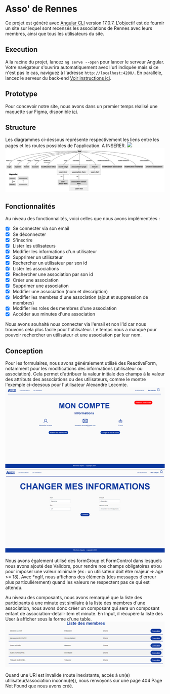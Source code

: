 # Asso' de Rennes

Ce projet est généré avec [Angular CLI](https://github.com/angular/angular-cli) version 17.0.7. L'objectif est de fournir un site sur lequel sont recensés les associations de Rennes avec leurs membres, ainsi que tous les utilisateurs du site. 

## Execution

A la racine du projet, lancez `ng serve --open` pour lancer le serveur Angular. Votre navigateur s'ouvrira automatiquement avec l'url indiquée mais si ce n'est pas le cas, naviguez à l'adresse `http://localhost:4200/`. En parallèle, lancez le serveur du back-end [Voir instructions ici](https://github.com/Sterenn35/fr-administration/blob/master/README.md).

## Prototype

Pour concevoir notre site, nous avons dans un premier temps réalisé une maquette sur Figma, disponible [ici](https://www.figma.com/proto/SjSrg8LIlCfCPDhcexwbzI/Maquette-WM?type=design&node-id=53-222&t=UNXyD6K2QHa3EE9E-0&scaling=min-zoom&page-id=0%3A1&starting-point-node-id=7%3A288).

## Structure

Les diagrammes ci-dessous représente respectivement les liens entre les pages et les routes possibles de l'application.
A INSERER. 
![](images/pages.png)
![](images/routes.png)
## Fonctionnalités

Au niveau des fonctionnalités, voici celles que nous avons implémentées : 

- [x] Se connecter via son email
- [x] Se déconnecter
- [x] S'inscrire
- [x] Lister les utilisateurs
- [x] Modifier les informations d'un utilisateur
- [x] Supprimer un utilisateur
- [x] Rechercher un utilisateur par son id
- [x] Lister les associations
- [x] Rechercher une association par son id
- [x] Créer une association
- [x] Supprimer une association
- [x] Modifier une association (nom et description)
- [x] Modifier les membres d'une association (ajout et suppression de membres)
- [x] Modifier les roles des membres d'une association
- [x] Accéder aux minutes d'une association

Nous avons souhaité nous connecter via l'email et non l'id car nous trouvons cela plus facile pour l'utilisateur. Le temps nous a manqué pour pouvoir rechercher un utilisateur et une association par leur nom.

## Conception

Pour les formulaires, nous avons généralement utilisé des ReactiveForm, notamment pour les modifications des informations (utilisateur ou association). Cela permet d'attribuer la valeur initiale des champs à la valeur des attributs des associations ou des utilisateurs, comme le montre l'exemple ci-deesous pour l'utilisateur Alexandre Lecomte. 
![](images/compte.png)
![](images/modification_compte.png)

Nous avons également utilisé des formGroup et FormControl dans lesquels nous avons ajouté des Validors, pour rendre nos champs obligatoires et/ou pour imposer une valeur minimale (ex : un utilisateur doit être majeur => age >= 18). Avec *ngIf, nous affichons des éléments (des messages d'erreur plus particulièrement) quand les valeurs ne respectent pas ce qui est attendu. 

Au niveau des composants, nous avons remarqué que la liste des participants à une minute est similaire à la liste des membres d'une association, nous avons donc créer un composant qui sera un composant enfant de association-detail-item et minute. En Input, il récupère la liste des User à afficher sous la forme d'une table. 
![](images/liste_membres.png)

Quand une URl est invalide (route inexistante, accès à un(e) utilisateur/association inconnu(e)), nous renvoyons sur une page 404 Page Not Found que nous avons créé.

